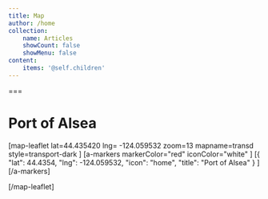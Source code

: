 ```yaml
---
title: Map
author: /home
collection:
    name: Articles
    showCount: false
    showMenu: false
content:
    items: '@self.children'
---
```


===

# Port of Alsea

[map-leaflet lat=44.435420 lng= -124.059532 zoom=13 mapname=transd style=transport-dark ]
[a-markers markerColor="red" iconColor="white" ]
[{ "lat": 44.4354, "lng": -124.059532, "icon": "home", "title": "Port of Alsea" } ]
[/a-markers]

[/map-leaflet]
